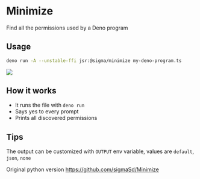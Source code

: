 # Minimize

Find all the permissions used by a Deno program

## Usage

```sh
deno run -A --unstable-ffi jsr:@sigma/minimize my-deno-program.ts
```

<img src="https://matrix-client.matrix.org/_matrix/media/r0/download/matrix.org/CFviILnvYbFZxYqIMnqZZcoL"/>

## How it works

- It runs the file with `deno run`
- Says yes to every prompt
- Prints all discovered permissions

## Tips

The output can be customized with `OUTPUT` env variable, values are `default`,
`json`, `none`

Original python version https://github.com/sigmaSd/Minimize
